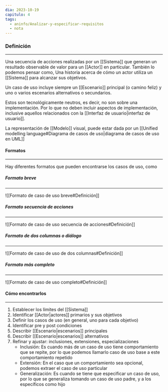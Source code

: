 ```yaml
---
dia: 2023-10-19
capitulo: 4
tags:
  - aninfo/Analizar-y-especificar-requisitos
  - nota
---
```

### Definición
---
Una secuencia de acciones realizadas por un [[Sistema]] que generan un resultado observable de valor para un [[Actor]] en particular. También lo podemos pensar como, Una historia acerca de cómo un actor utiliza un [[Sistema]] para alcanzar sus objetivos. 

Un caso de uso incluye siempre un [[Escenario]] principal (o camino feliz) y uno o varios escenarios alternativos o secundarios.

Estos son tecnológicamente neutros, es decir, no son sobre una implementación. Por lo que no deben incluir aspectos de implementación, inclusive aquellos relacionados con la [[Interfaz de usuario|interfaz de usuario]].

La representación de [[Modelo]] visual, puede estar dada por un [[Unified modelling language#Diagrama de casos de uso|diagrama de casos de uso en UML]] 

#### Formatos
---
Hay diferentes formatos que pueden encontrarse los casos de uso, como

##### Formato breve
---
![[Formato de caso de uso breve#Definición]]

##### Formato secuencia de acciones
---
![[Formato de caso de uso secuencia de acciones#Definición]]

##### Formato de dos columnas o diálogo
---
![[Formato de caso de uso de dos columnas#Definición]]

##### Formato más completo
---
![[Formato de caso de uso completo#Definición]]

#### Cómo encontrarlos
---
1. Establecer los límites del [[Sistema]]
2. Identificar [[Actor|actores]] primarios y sus objetivos
3. Definir los casos de uso (en general, uno para cada objetivo)
4. Identificar pre y post condiciones
5. Describir [[Escenario|escenarios]] principales
6. Describir [[Escenario|escenarios]] alternativos
7. Refinar y ajustar: inclusiones, extensiones, especializaciones
	* Inclusión: Es cuando más de un caso de uso tiene comportamiento que se repite, por lo que podemos llamarlo caso de uso base a este comportamiento repetido
	* Extensión: En el caso que un comportamiento sea opcional, podemos extraer el caso de uso particular
	* Generalización: Es cuando se tiene que especificar un caso de uso, por lo que se generaliza tomando un caso de uso padre, y a los específicos como hijo 